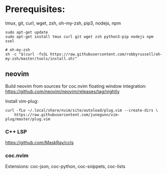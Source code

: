 # Prerequisites:
tmux, git, curl, wget, zsh, oh-my-zsh, pip3, nodejs, npm

```
sudo apt-get update
sudo apt-get install tmux curl git wget zsh python3-pip nodejs npm xsel

# oh-my-zsh
sh -c "$(curl -fsSL https://raw.githubusercontent.com/robbyrussell/oh-my-zsh/master/tools/install.sh)"
```

## neovim 
Build neovim from sources for coc.nvim floating window integration:
<https://github.com/neovim/neovim/releases/tag/nightly>

Install vim-plug:
```
curl -fLo ~/.local/share/nvim/site/autoload/plug.vim --create-dirs \
    https://raw.githubusercontent.com/junegunn/vim-plug/master/plug.vim
```

### C++ LSP
<https://github.com/MaskRay/ccls>

### coc.nvim
Extensions: coc-json, coc-python, coc-snippets, coc-lists
